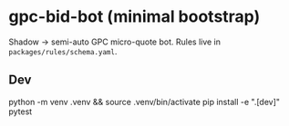 # gpc-bid-bot (minimal bootstrap)
Shadow → semi-auto GPC micro-quote bot. Rules live in `packages/rules/schema.yaml`.
## Dev
python -m venv .venv && source .venv/bin/activate
pip install -e ".[dev]"
pytest
